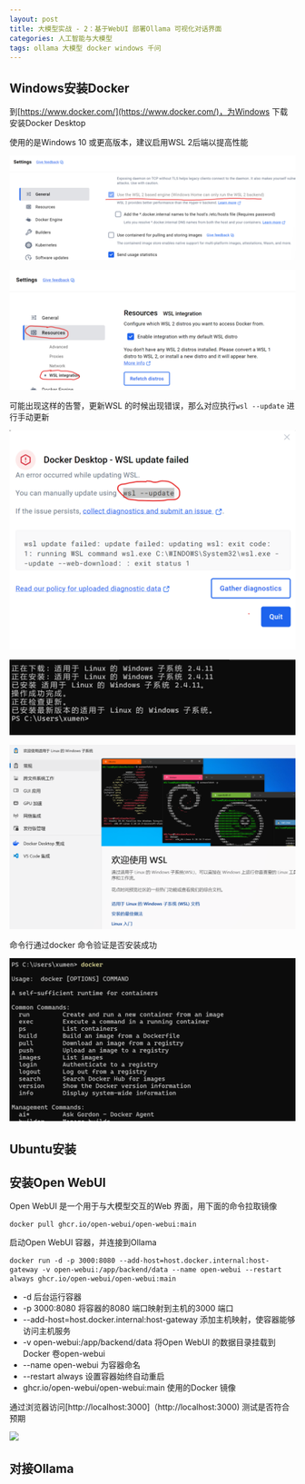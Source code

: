 ```yaml
---
layout: post
title: 大模型实战 - 2：基于WebUI 部署Ollama 可视化对话界面
categories: 人工智能与大模型
tags: ollama 大模型 docker windows 千问 
---
```


## Windows安装Docker

到[https://www.docker.com/](https://www.docker.com/)，为Windows 下载安装Docker Desktop

使用的是Windows 10 或更高版本，建议启用WSL 2后端以提高性能

![](../media/image/2025-03-08/01.png)

![](../media/image/2025-03-08/02.png)

可能出现这样的告警，更新WSL 的时候出现错误，那么对应执行`wsl --update` 进行手动更新

![](../media/image/2025-03-08/03.png)

![](../media/image/2025-03-08/04.png)

![](../media/image/2025-03-08/05.png)

命令行通过docker 命令验证是否安装成功

![](../media/image/2025-03-08/06.png)

## Ubuntu安装



## 安装Open WebUI

Open WebUI 是一个用于与大模型交互的Web 界面，用下面的命令拉取镜像

```shell
docker pull ghcr.io/open-webui/open-webui:main
```

启动Open WebUI 容器，并连接到Ollama

```shell
docker run -d -p 3000:8080 --add-host=host.docker.internal:host-gateway -v open-webui:/app/backend/data --name open-webui --restart always ghcr.io/open-webui/open-webui:main
```

* -d 后台运行容器
* -p 3000:8080 将容器的8080 端口映射到主机的3000 端口
* --add-host=host.docker.internal:host-gateway 添加主机映射，使容器能够访问主机服务
* -v open-webui:/app/backend/data 将Open WebUI 的数据目录挂载到Docker 卷open-webui
* --name open-webui 为容器命名
* --restart always 设置容器始终自动重启
* ghcr.io/open-webui/open-webui:main 使用的Docker 镜像

通过浏览器访问[http://localhost:3000]（http://localhost:3000) 测试是否符合预期

![](../media/image/2025-03-08/07.png)

## 对接Ollama

